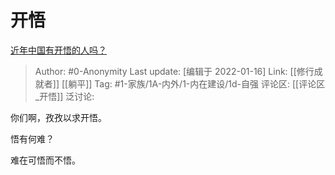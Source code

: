 # 开悟
[近年中国有开悟的人吗？](https://www.zhihu.com/question/302653213/answer/650855515)

> Author: #0-Anonymity
> Last update: [编辑于 2022-01-16]
> Link: [[修行成就者]] [[躺平]]
> Tag: #1-家族/1A-内外/1-内在建设/1d-自强
> 评论区: [[评论区_开悟]]
> 泛讨论:

你们啊，孜孜以求开悟。

悟有何难？

难在可悟而不悟。
